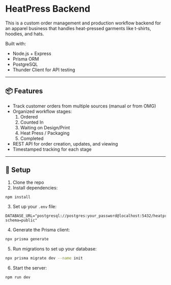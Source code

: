 # HeatPress Backend

This is a custom order management and production workflow backend for an apparel business that handles heat-pressed garments like t-shirts, hoodies, and hats.

Built with:
- Node.js + Express
- Prisma ORM
- PostgreSQL
- Thunder Client for API testing

---

## 📦 Features

- Track customer orders from multiple sources (manual or from OMG)
- Organized workflow stages:
  1. Ordered
  2. Counted In
  3. Waiting on Design/Print
  4. Heat Press / Packaging
  5. Completed
- REST API for order creation, updates, and viewing
- Timestamped tracking for each stage

---

## 🔧 Setup

1. Clone the repo
2. Install dependencies:

```bash
npm install
```
3. Set up your `.env` file:

```env
DATABASE_URL="postgresql://postgres:your_password@localhost:5432/heatpress?schema=public"
```

4. Generate the Prisma client:

```bash
npx prisma generate
```

5. Run migrations to set up your database:

```bash
npx prisma migrate dev --name init
```

6. Start the server:

```bash
npm run dev
```